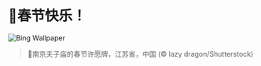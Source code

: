 # 🔖春节快乐！

![Bing Wallpaper](https://www.bing.com/th?id=OHR.SpringFestival25Y_ZH-CN6133182159_1920x1080.jpg&rf=LaDigue_1920x1080.jpg&pid=hp)

> 📝南京夫子庙的春节许愿牌，江苏省，中国 (© lazy dragon/Shutterstock)
